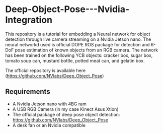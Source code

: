 # Deep-Object-Pose---Nvidia-Integration

This repository is a tutorial for embedding a Neural network for object detection through live camera streaming on a Nvidia Jetson nano.
The neural networkd used is official DOPE ROS package for detection and 6-DoF pose estimation of known objects from an RGB camera. The network has been trained on the following YCB objects: cracker box, sugar box, tomato soup can, mustard bottle, potted meat can, and gelatin box. 

The official repository is available here (https://github.com/NVlabs/Deep_Object_Pose)


## Requirements
 - A Nvidia Jetson nano with 4BG ram
 - A USB RGB Camera (in my case Kinect Asus Xtion)
 - The official package of deep pose object detection: https://github.com/NVlabs/Deep_Object_Pose
 - A desk fan or an Nvidia compatible
